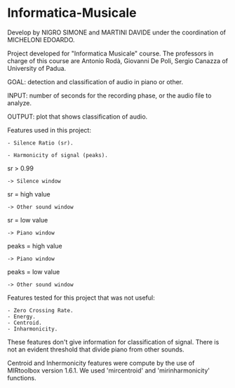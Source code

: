# Informatica-Musicale

Develop by NIGRO SIMONE and MARTINI DAVIDE under the coordination of MICHELONI EDOARDO.

Project developed for "Informatica Musicale" course. 
The professors in charge of this course are Antonio Rodà, Giovanni De Poli, Sergio Canazza of University of Padua.

GOAL: detection and classification of audio in piano or other.

INPUT: number of seconds for the recording phase, or the audio file to analyze.

OUTPUT: plot that shows classification of audio.

Features used in this project:

	- Silence Ratio (sr).
	
	- Harmonicity of signal (peaks).


sr > 0.99 

	-> Silence window
sr = high value 	  

	-> Other sound window
sr = low value
	
	-> Piano window

peaks = high value	
	
	-> Piano window
peaks = low value 	

	-> Other sound window

Features tested for this project that was not useful:

	- Zero Crossing Rate.
	- Energy.
	- Centroid.
	- Inharmonicity.
	
These features don't give information for classification of signal. There is not an evident threshold that divide piano from other sounds.

Centroid and Inhermonicity features were compute by the use of MIRtoolbox version 1.6.1. We used 'mircentroid' and 'mirinharmonicity' functions.
